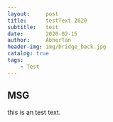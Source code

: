 ```yaml
---
layout:     post
title:      testText 2020
subtitle:   test
date:       2020-02-15
author:     AbnerTan
header-img:	img/bridge_back.jpg
catalog: true
tags:
    - Test
---
```



## MSG 

this is an test text.	

​		

​	

